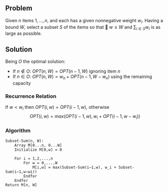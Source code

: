 ## Problem
Given $n$ items ${1, . . . , n}$, and each has a given nonnegative weight $w_i$. Having a bound $W$, select a subset $S$ of the items so that  $w ≤ W$ and $\sum_{i\in S}{w_i}$ is as large as possible.
## Solution
Being $O$ the optimal solution:
- If $n \notin O$: $OPT(n, W) = OPT(n − 1, W)$ ignoring item $n$
- If $n∈O$: $OPT(n,W)=w_n+OPT(n−1,W−w_n)$ using the remaining capacity
### Recurrence Relation
If $w < w_i$ then $OPT(i, w) = OPT(i − 1, w)$, otherwise $$OPT(i,w)=max(OPT(i−1,w),w_i +OPT(i−1,w−w_i))$$
### Algorithm
```
Subset-Sum(n, W):
	Array M[0...n, 0...W]  
	Initialize M[0,w] = 0
	
	For i = 1,2,...,n
		For w = 0,...,W
			M[i,w] = max(Subset-Sum(i−1,w), w_i + Subset-Sum(i−1,w−wi))
	    Endfor
	Endfor
Return M[n, W]
```